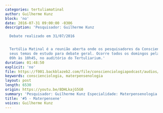 ```yaml
---
categories: tertuliamatinal
author: Guilherme Kunz
block: 'no'
date: 2016-07-31 09:00:00 -0306
description: 'Pesquisador: Guilherme Kunz

  Debate realizado em 31/07/2016


  Tertúlia Matinal é a reunião aberta onde os pesquisadores da Conscienciologia apresentam
  seus temas de estudo para debate geral. Ocorre todos os domingos pela manhã, das
  09h às 10h45, no auditório do Tertuliarium.'
duration: 01:48:50
explicit: 'no'
file: https://f001.backblazeb2.com/file/conscienciologiapodcast/audios/8DHLkajG5G0.mp3
keywords: conscienciologia, materpensenologia
layout: post
length: 6530
origin: https://youtu.be/8DHLkajG5G0
summary: 'Pesquisador: Guilherme Kunz Especialidade: Materpensenologia'
title: '#5 - Materpensene'
voices: Guilherme Kunz
---
```

